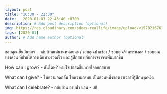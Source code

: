 ```yaml
---
layout: post
title: "16:30 - 22:30"
date:   2020-01-03 22:43:40 +0700
description: # Add post description (optional)
img: https://res.cloudinary.com/sdees-reallife/image/upload/v1578216763/IMG_0223.jpg # Add image post (optional)
tags: [2020-01]
author: # Add name author (optional)
---
```

ขอบคุณเย็นวันศุกร์ - กลับบ้านแต่นานหน่อยนะ / ขอบคุณปากช่อง / ขอบคุณร้านพรมงคล / ขอบคุณทางด่วน ที่ช่วยให้การเดินทางรวดเร็ว และ รู้สึกสบายกับการจราจรเพิ่มมากขึ้น

<i class="fa fa-child" style="color:plum"></i>

How can I grow? - สันโดษ? หายใจเข้าสดชื่น หายใจออกสบาย

What can I give? - ให้ความอดกลั้น ให้ความอดทน เป็นส่วนหนึ่งของเราเวลาที่รู้สึกหงุดหงิด

What can I celebrate? - กลับบ้าน อาบน้ำ นอน - เย้!
